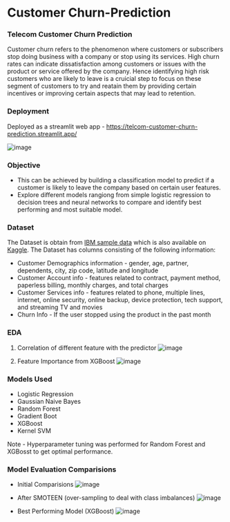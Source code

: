 # Customer Churn-Prediction

### Telecom Customer Churn Prediction

Customer churn refers to the phenomenon where customers or subscribers stop doing business with a company or stop using its services. 
High churn rates can indicate dissatisfaction among customers or issues with the product or service offered by the company.
Hence identifying high risk customers who are likely to leave is a cruicial step to focus on these segment of customers to try and reatain them by providing certain incentives or improving certain aspects that may lead to retention.

### Deployment
Deployed as a streamlit web app - https://telcom-customer-churn-prediction.streamlit.app/

![image](https://github.com/RohitMacherla3/customer-churn-prediction/assets/89356811/9708847e-b57a-4ee1-940f-9ba4358697e5)

### Objective
- This can be achieved by building a classification model to predict if a customer is likely to leave the company based on certain user features.
- Explore different models rangiong from simple logistic regression to decision trees and neural networks to compare and identify best performing and most suitable model.

### Dataset

The Dataset is obtain from [IBM sample data](https://www.ibm.com/docs/en/cognos-analytics/11.1.0?topic=samples-telco-customer-churn) which is also available on [Kaggle](https://www.kaggle.com/datasets/yeanzc/telco-customer-churn-ibm-dataset).
The Dataset has columns consisting of the following information:
- Customer Demographics information - gender, age, partner, dependents, city, zip code, latitude and longitude
- Customer Account info - features related to contract, payment method, paperless billing, monthly charges, and total charges
- Customer Services info - features related to phone, multiple lines, internet, online security, online backup, device protection, tech support, and streaming TV and movies
- Churn Info - If the user stopped using the product in the past month

### EDA

1. Correlation of different feature with the predictor
![image](https://github.com/RohitMacherla3/customer-churn-prediction/assets/89356811/0cd912f4-f174-4a84-9274-d47fc4dc992a)

2. Feature Importance from XGBoost
![image](https://github.com/RohitMacherla3/customer-churn-prediction/assets/89356811/e8c8b371-3b1b-434a-82a3-fb348549975d)


### Models Used
- Logistic Regression
- Gaussian Naive Bayes
- Random Forest
- Gradient Boot
- XGBoost
- Kernel SVM

Note -  Hyperparameter tuning was performed for Random Forest and XGBosst to get optimal performance.

### Model Evaluation Comparisions

- Initial Comparisions
 ![image](https://github.com/RohitMacherla3/customer-churn-prediction/assets/89356811/ca37130e-c7fe-4f7e-ae2d-7b758afac0a5)


- After SMOTEEN (over-sampling to deal with class imbalances)
![image](https://github.com/RohitMacherla3/customer-churn-prediction/assets/89356811/68d09ed6-5cac-4e62-8058-ac2af9c7a70b)

- Best Performing Model (XGBoost)
![image](https://github.com/RohitMacherla3/customer-churn-prediction/assets/89356811/cc2a6150-dd49-45e0-a0ec-8f2522be0979)
